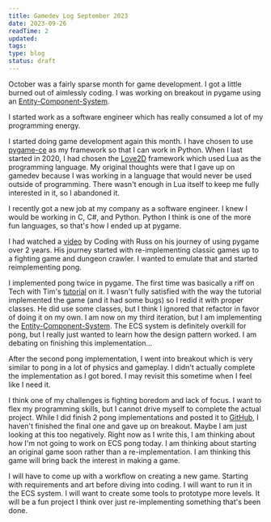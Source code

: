 ```yaml
---
title: Gamedev Log September 2023
date: 2023-09-26
readTime: 2
updated:
tags:
type: blog
status: draft
---
```


October was a fairly sparse month for game development. I got a little burned out of aimlessly coding. I was working on breakout in pygame using an [Entity-Component-System](https://en.wikipedia.org/wiki/Entity_component_system).

I started work as a software engineer which has really consumed a lot of my programming energy.

I started doing game development again this month. I have chosen to use [pygame-ce](https://pyga.me/) as my framework so that I can work in Python. When I last started in 2020, I had chosen the [Love2D](https://love2d.org/) framework which used Lua as the programming language. My original thoughts were that I gave up on gamedev because I was working in a language that would never be used outside of programming. There wasn't enough in Lua itself to keep me fully interested in it, so I abandoned it.

I recently got a new job at my company as a software engineer. I knew I would be working in C, C#, and Python. Python I think is one of the more fun languages, so that's how I ended up at pygame.

I had watched a [video](https://www.youtube.com/watch?v=lzHLPaU7UUE) by Coding with Russ on his journey of using pygame over 2 years. His journey started with re-implementing classic games up to a fighting game and dungeon crawler. I wanted to emulate that and started reimplementing pong.

I implemented pong twice in pygame. The first time was basically a riff on Tech with Tim's [tutorial](https://www.youtube.com/watch?v=vVGTZlnnX3U) on it. I wasn't fully satisfied with the way the tutorial implemented the game (and it had some bugs) so I redid it with proper classes. He did use some classes, but I think I ignored that refactor in favor of doing it on my own. I am now on my third iteration, but I am implementing the [Entity-Component-System](https://en.wikipedia.org/wiki/Entity_component_system). The ECS system is definitely overkill for pong, but I really just wanted to learn how the design pattern worked. I am debating on finishing this implementation...

After the second pong implementation, I went into breakout which is very similar to pong in a lot of physics and gameplay. I didn't actually complete the implementation as I got bored. I may revisit this sometime when I feel like I need it.

I think one of my challenges is fighting boredom and lack of focus. I want to flex my programming skills, but I cannot drive myself to complete the actual project. While I did finish 2 pong implementations and posted it to [GitHub](https://github.com/nightconcept/pong-pygame), I haven't finished the final one and gave up on breakout. Maybe I am just looking at this too negatively. Right now as I write this, I am thinking about how I'm not going to work on ECS pong today. I am thinking about starting an original game soon rather than a re-implementation. I am thinking this game will bring back the interest in making a game.

I will have to come up with a workflow on creating a new game. Starting with requirements and art before diving into coding. I will want to run it in the ECS system. I will want to create some tools to prototype more levels. It will be a fun project I think over just re-implementing something that's been done.
